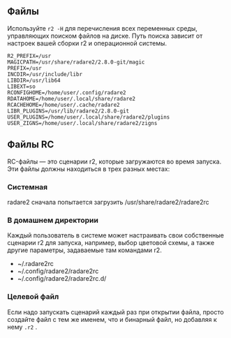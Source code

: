 ## Файлы

Используйте `r2 -H` для перечисления всех переменных среды, управляющих поиском файлов на диске. Путь поиска зависит от настроек вашей сборки r2 и операционной системы.

```
R2_PREFIX=/usr
MAGICPATH=/usr/share/radare2/2.8.0-git/magic
PREFIX=/usr
INCDIR=/usr/include/libr
LIBDIR=/usr/lib64
LIBEXT=so
RCONFIGHOME=/home/user/.config/radare2
RDATAHOME=/home/user/.local/share/radare2
RCACHEHOME=/home/user/.cache/radare2
LIBR_PLUGINS=/usr/lib/radare2/2.8.0-git
USER_PLUGINS=/home/user/.local/share/radare2/plugins
USER_ZIGNS=/home/user/.local/share/radare2/zigns
```

## Файлы RC

RC-файлы — это сценарии r2, которые загружаются во время запуска. Эти файлы должны находиться в трех разных местах:

### Системная

radare2 сначала попытается загрузить /usr/share/radare2/radare2rc

### В домашнем директории

Каждый пользователь в системе может настраивать свои собственные сценарии r2 для запуска, например, выбор цветовой схемы, а также другие параметры, задаваемые там командами r2.

* ~/.radare2rc
* ~/.config/radare2/radare2rc
* ~/.config/radare2/radare2rc.d/

### Целевой файл

Если надо запускать сценарий каждый раз при открытии файла, просто создайте файл с тем же именем, что и бинарный файл, но добавляя к нему `.r2` .